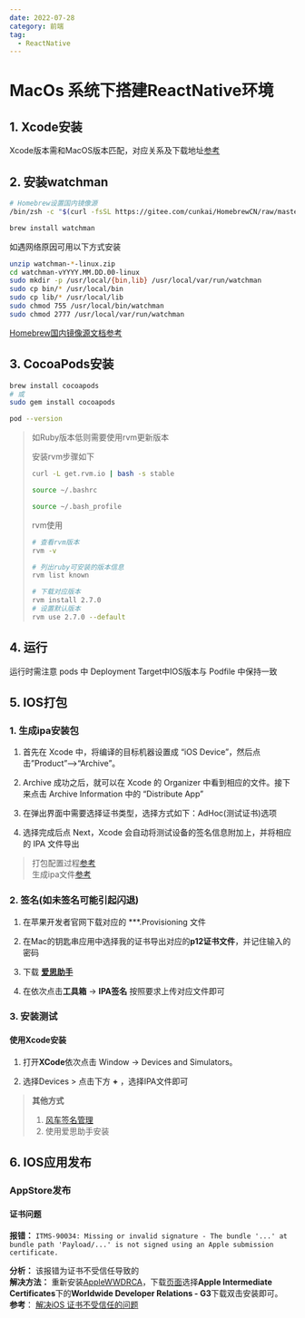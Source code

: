 ```yaml
---
date: 2022-07-28
category: 前端
tag:
  - ReactNative
---
```


# MacOs 系统下搭建ReactNative环境

## 1. Xcode安装

Xcode版本需和MacOS版本匹配，对应关系及下载地址[参考](https://uovol.com/macos-xcode-version)

## 2. 安装watchman

```bash
# Homebrew设置国内镜像源
/bin/zsh -c "$(curl -fsSL https://gitee.com/cunkai/HomebrewCN/raw/master/Homebrew.sh)"

brew install watchman
```

如遇网络原因可用以下方式安装

```bash
unzip watchman-*-linux.zip
cd watchman-vYYYY.MM.DD.00-linux
sudo mkdir -p /usr/local/{bin,lib} /usr/local/var/run/watchman
sudo cp bin/* /usr/local/bin
sudo cp lib/* /usr/local/lib
sudo chmod 755 /usr/local/bin/watchman
sudo chmod 2777 /usr/local/var/run/watchman
```

[Homebrew国内镜像源文档参考](https://zhuanlan.zhihu.com/p/111014448)

## 3. CocoaPods安装

```bash
brew install cocoapods
# 或
sudo gem install cocoapods

pod --version
```

>如Ruby版本低则需要使用rvm更新版本
>
>安装rvm步骤如下
>
>```bash
>curl -L get.rvm.io | bash -s stable
>
>source ~/.bashrc
>
>source ~/.bash_profile
>```
>
>rvm使用
>
>```bash
># 查看rvm版本
>rvm -v
>
># 列出ruby可安装的版本信息
>rvm list known
>
># 下载对应版本
>rvm install 2.7.0
># 设置默认版本
>rvm use 2.7.0 --default
>```

## 4. 运行

运行时需注意 pods 中 Deployment Target中IOS版本与 Podfile 中保持一致

## 5. IOS打包

### 1. 生成ipa安装包

  1. 首先在 Xcode 中，将编译的目标机器设置成 “iOS Device”，然后点击”Product”–>“Archive”。

  1. Archive 成功之后，就可以在 Xcode 的 Organizer 中看到相应的文件。接下来点击 Archive Information 中的 “Distribute App”

  1. 在弹出界面中需要选择证书类型，选择方式如下：AdHoc(测试证书)选项

  1. 选择完成后点 Next，Xcode 会自动将测试设备的签名信息附加上，并将相应的 IPA 文件导出

  >打包配置过程[参考](https://blog.csdn.net/lizujun123/article/details/103937668)  
  >生成ipa文件[参考](https://www.pgyer.com/doc/view/build_ipa)

### 2. 签名(如未签名可能引起闪退)

  1. 在苹果开发者官网下载对应的 ***.Provisioning 文件

  1. 在Mac的钥匙串应用中选择我的证书导出对应的**p12证书文件**，并记住输入的密码

  1. 下载 **[爱思助手](https://www.i4.cn/)**

  1. 在依次点击**工具箱** -> **IPA签名** 按照要求上传对应文件即可

### 3. 安装测试

#### 使用Xcode安装

1. 打开**XCode**依次点击 Window -> Devices and Simulators。

1. 选择Devices > 点击下方 **+** ，选择IPA文件即可

> **其他方式**  
>
> 1. [风车签名管理](http://sign.fengchetech.cn/)  
> 1. 使用爱思助手安装

## 6. IOS应用发布

### AppStore发布

#### 证书问题

**报错：** `ITMS-90034: Missing or invalid signature - The bundle '...' at bundle path 'Payload/...' is not signed using an Apple submission certificate.`  
  
**分析：** 该报错为证书不受信任导致的  
 **解决方法：** 重新安装[AppleWWDRCA](https://developer.apple.com/cn/support/code-signing/)，下载[页面](https://www.apple.com/certificateauthority/)选择**Apple Intermediate Certificates**下的**Worldwide Developer Relations - G3**下载双击安装即可。  
**参考**： [解决iOS 证书不受信任的问题](https://cloud.tencent.com/developer/article/1958380)
